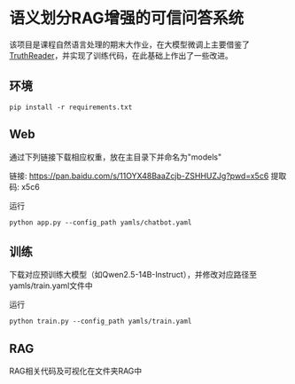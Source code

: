 # 语义划分RAG增强的可信问答系统

该项目是课程自然语言处理的期末大作业，在大模型微调上主要借鉴了[TruthReader](https://github.com/HITsz-TMG/TruthReader-document-assistanthttps://)，并实现了训练代码，在此基础上作出了一些改进。

## 环境

```
pip install -r requirements.txt
```

## Web

通过下列链接下载相应权重，放在主目录下并命名为"models"

链接: https://pan.baidu.com/s/11OYX48BaaZcjb-ZSHHUZJg?pwd=x5c6 提取码: x5c6 

运行

```
python app.py --config_path yamls/chatbot.yaml
```

## 训练

下载对应预训练大模型（如Qwen2.5-14B-Instruct），并修改对应路径至yamls/train.yaml文件中

运行

```
python train.py --config_path yamls/train.yaml
```

## RAG

RAG相关代码及可视化在文件夹RAG中
